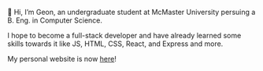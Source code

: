 👋 Hi, I’m Geon, an undergraduate student at McMaster University persuing a B. Eng. in Computer Science.

I hope to become a full-stack developer and have already learned some skills towards it like JS, HTML, CSS, React, and Express and more. 

My personal website is now [here](https://geon-youn.github.io/)!
